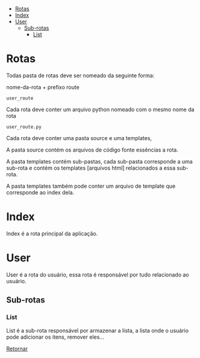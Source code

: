 - [Rotas](#rotas)
- [Index](#index)
- [User](#user)
  - [Sub-rotas](#sub-rotas)
    - [List](#list)

# Rotas

Todas pasta de rotas deve ser nomeado da seguinte forma:

nome-da-rota + prefixo route

    user_route

Cada rota deve conter um arquivo python nomeado com o mesmo nome da rota

    user_route.py

Cada rota deve conter uma pasta source e uma templates, 

A pasta source contém os arquivos de código fonte essências a rota.

A pasta templates contém sub-pastas, cada sub-pasta corresponde a uma sub-rota e contém os templates [arquivos html] relacionados a essa sub-rota.

A pasta templates também pode conter um arquivo de template que corresponde ao index dela.

# Index

Index é a rota principal da aplicação.

# User

User é a rota do usuário, essa rota é responsável por tudo relacionado ao usuário.

## Sub-rotas

### List

List é a sub-rota responsável por armazenar a lista, a lista onde o usuário pode adicionar os itens, remover eles...

[Retornar](./README.md)